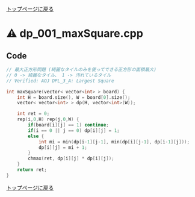 <!-- Mathjax Support -->
<script type="text/javascript" async
  src="https://cdn.mathjax.org/mathjax/latest/MathJax.js?config=TeX-MML-AM_CHTML">
</script>


[トップページに戻る](../index.html)

# :warning: dp\_001\_maxSquare.cpp

## Code

```cpp
// 最大正方形問題 (綺麗なタイルのみを使ってできる正方形の面積最大)
// 0 -> 綺麗なタイル、 1 -> 汚れているタイル
// Verified: AOJ DPL_3_A: Largest Square

int maxSquare(vector< vector<int> > board) {
    int H = board.size(), W = board[0].size();
    vector< vector<int> > dp(H, vector<int>(W));

    int ret = 0;
    rep(i,0,H) rep(j,0,W) {
        if(board[i][j] == 1) continue;
        if(i == 0 || j == 0) dp[i][j] = 1;
        else {
            int mi = min(dp[i-1][j-1], min(dp[i][j-1], dp[i-1][j]));
            dp[i][j] = mi + 1;
        }
        chmax(ret, dp[i][j] * dp[i][j]);
    }
    return ret;
}
```

[トップページに戻る](../index.html)
